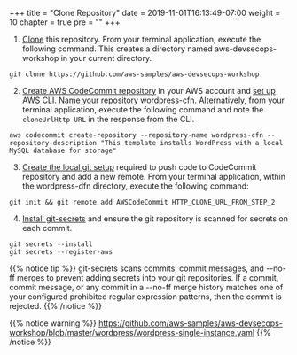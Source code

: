 +++
title = "Clone Repository"
date = 2019-11-01T16:13:49-07:00
weight = 10
chapter = true
pre = "<b></b>"
+++

1. [Clone](https://help.github.com/articles/cloning-a-repository/) this repository. From your terminal application, execute the following command. This creates a directory named aws-devsecops-workshop in your current directory.

```
git clone https://github.com/aws-samples/aws-devsecops-workshop
```

2. [Create AWS CodeCommit repository](http://docs.aws.amazon.com/codecommit/latest/userguide/getting-started.html#getting-started-create-repo) in your AWS account and [set up AWS CLI](http://docs.aws.amazon.com/codecommit/latest/userguide/how-to-create-repository.html#how-to-create-repository-cli). Name your repository wordpress-cfn. Alternatively, from your terminal application, execute the following command and note the `cloneUrlHttp URL` in the response from the CLI.

```
aws codecommit create-repository --repository-name wordpress-cfn --repository-description "This template installs WordPress with a local MySQL database for storage"
```

3. [Create the local git setup](http://docs.aws.amazon.com/codecommit/latest/userguide/setting-up.html) required to push code to CodeCommit repository and add a new remote. From your terminal application, within the wordpress-dfn directory, execute the following command:

```
git init && git remote add AWSCodeCommit HTTP_CLONE_URL_FROM_STEP_2
```

4. [Install git-secrets](https://github.com/awslabs/git-secrets) and ensure the git repository is scanned for secrets on each commit.

```
git secrets --install
git secrets --register-aws
```

{{% notice tip %}}
git-secrets scans commits, commit messages, and --no-ff merges to prevent adding secrets into your git repositories. If a commit, commit message, or any commit in a --no-ff merge history matches one of your configured prohibited regular expression patterns, then the commit is rejected.
{{% /notice %}}

{{% notice warning %}}
https://github.com/aws-samples/aws-devsecops-workshop/blob/master/wordpress/wordpress-single-instance.yaml
{{% /notice %}}